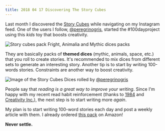 ```yaml
---
title: 2018 04 17 Discovering The Story Cubes
---
```


Last month I discovered the [Story Cubes](https://www.storycubes.com/) while navigating on my Instagram feed. One of the users I follow, [@peregrinogris](https://www.instagram.com/peregrinogris/), started the #100dayproject using this _kids_ toy that boosts creativity.

![Story cubes pack](/content/images/2016/06/story-cubes.jpg)
<span class="caption">Fright, Animalia and Mythic dices packs</span>

They are basically packs of **themed dices** (mythic, animals, space, etc.) that you roll to create stories. It's recommended to mix dices from different sets to generate an interesting story. Another tip is to start by writing 100-words stories. Constraints are another way to boost creativity.

![Image of the Story Cubes](/content/images/2016/06/story.jpg)
<span class="caption">Dices rolled by [@peregrinogris](https://www.instagram.com/peregrinogris/)</span>

People say that _reading is a great way to improve your writing_. Since I'm happy with my recent read habit reinforcement (thanks to [1984](https://www.goodreads.com/book/show/5470.1984?ac=1&) and [Creativity Inc.](https://www.goodreads.com/book/show/18077903-creativity-inc?ac=1)), the next step is to start writing more _again_.

My plan is to start writing 100-word stories each day and post a weekly article with them. I already ordered [this pack](https://www.amazon.es/gp/product/B014VZFN0G/ref=oh_aui_detailpage_o01_s00?ie=UTF8&psc=1) on Amazon!

**Never settle.**
